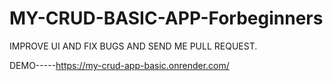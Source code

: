 # MY-CRUD-BASIC-APP-Forbeginners
IMPROVE UI AND FIX BUGS AND SEND ME PULL REQUEST.


DEMO-----https://my-crud-app-basic.onrender.com/
